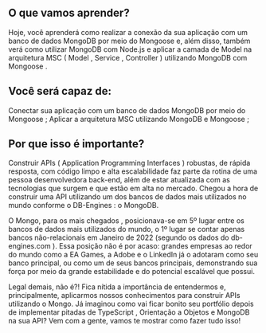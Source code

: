 ## O que vamos aprender?
Hoje, você aprenderá como realizar a conexão da sua aplicação com um banco de dados MongoDB por meio do Mongoose e, além disso, também verá como utilizar MongoDB com Node.js e aplicar a camada de Model na arquitetura MSC ( Model , Service , Controller ) utilizando MongoDB com Mongoose .

## Você será capaz de:
Conectar sua aplicação com um banco de dados MongoDB por meio do Mongoose ;
Aplicar a arquitetura MSC utilizando MongoDB e Mongoose ;

## Por que isso é importante?
Construir APIs ( Application Programming Interfaces ) robustas, de rápida resposta, com código limpo e alta escalabilidade faz parte da rotina de uma pessoa desenvolvedora back-end, além de estar atualizada com as tecnologias que surgem e que estão em alta no mercado. Chegou a hora de construir uma API utilizando um dos bancos de dados mais utilizados no mundo conforme o DB-Engines : o MongoDB.

O Mongo, para os mais chegados , posicionava-se em 5º lugar entre os bancos de dados mais utilizados do mundo, o 1º lugar se contar apenas bancos não-relacionais em Janeiro de 2022 (segundo os dados do db-engines.com ). Essa posição não é por acaso: grandes empresas ao redor do mundo como a EA Games, a Adobe e o LinkedIn já o adotaram como seu banco principal, ou como um de seus bancos principais, demonstrando sua força por meio da grande estabilidade e do potencial escalável que possui.

Legal demais, não é?! Fica nítida a importância de entendermos e, principalmente, aplicarmos nossos conhecimentos para construir APIs utilizando o Mongo. Já imaginou como vai ficar bonito seu portfólio depois de implementar pitadas de TypeScript , Orientação a Objetos e MongoDB na sua API? Vem com a gente, vamos te mostrar como fazer tudo isso!

